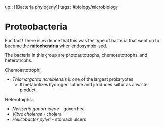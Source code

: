 up:: [[Bacteria phylogeny]]
tags:: #biology/microbiology 

# Proteobacteria

Fun fact! There is evidence that this was the type of bacteria that went on to become the **mitochondria** when endosymbio-sed.

The bacteria in this group are photoautotrophs, chemoautotrophs, and heterotrophs.

Chemoautotroph:
- *Thiomargarita namibiensis* is one of the largest prokaryotes
	- It metabolizes hydrogen sulfide and produces sulfur as a waste product.

Heterotrophs:
- *Neisseria gonorrhoeae* - gonorrhea
- *Vibro cholerae* - cholera
- *Helicobacter pylori* - stomach ulcers